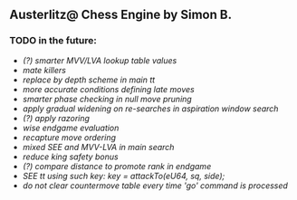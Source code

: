 ## Austerlitz@ Chess Engine by Simon B.

### TODO in the future:

- *(?) smarter MVV/LVA lookup table values*
- *mate killers*
- *replace by depth scheme in main tt*
- *more accurate conditions defining late moves*
- *smarter phase checking in null move pruning*
- *apply gradual widening on re-searches in aspiration window search*
- *(?) apply razoring*
- *wise endgame evaluation*
- *recapture move ordering*
- *mixed SEE and MVV-LVA in main search*
- *reduce king safety bonus*
- *(?) compare distance to promote rank in endgame*
- *SEE tt using such key: key = attackTo(eU64, sq, side);*
- *do not clear countermove table every time 'go' command is processed*

